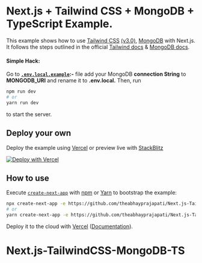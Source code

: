 # Next.js + Tailwind CSS + MongoDB + TypeScript Example.

This example shows how to use [Tailwind CSS](https://tailwindcss.com/) [(v3.0)](https://tailwindcss.com/blog/tailwindcss-v3), [MongoDB](https://www.mongodb.com/developer/how-to/nextjs-with-mongodb/) with Next.js. It follows the steps outlined in the official [Tailwind docs](https://tailwindcss.com/docs/guides/nextjs) & [MongoDB docs](https://docs.mongodb.com/manual/tutorial/nextjs/).

#### Simple Hack:
 Go to **[`.env.local.example`](/.env.local.example):-** file add your MongoDB **connection String** to **MONGODB_URI** and rename it to **.env.local.**
Then, run 
```bash
npm run dev
# or
yarn run dev
```

 to start the server.

## Deploy your own

Deploy the example using [Vercel](https://vercel.com?utm_source=github&utm_medium=readme&utm_campaign=next-example) or preview live with [StackBlitz](https://stackblitz.com/github/vercel/next.js/tree/canary/examples/with-tailwindcss)

[![Deploy with Vercel](https://vercel.com/button)](https://vercel.com/new/git/external?repository-url=https://github.com/vercel/next.js/tree/canary/examples/with-tailwindcss&project-name=with-tailwindcss&repository-name=with-tailwindcss)

## How to use

Execute [`create-next-app`](https://github.com/vercel/next.js/tree/canary/packages/create-next-app) with [npm](https://docs.npmjs.com/cli/init) or [Yarn](https://yarnpkg.com/lang/en/docs/cli/create/) to bootstrap the example:

```bash
npx create-next-app -e https://github.com/theabhayprajapati/Next.js-TailwindCSS-MongoDB-TS with-mongo-tail-app
# or
yarn create-next-app -e https://github.com/theabhayprajapati/Next.js-TailwindCSS-MongoDB-TS with-mongo-tail-app
```

Deploy it to the cloud with [Vercel](https://vercel.com/new?utm_source=github&utm_medium=readme&utm_campaign=next-example) ([Documentation](https://nextjs.org/docs/deployment)).
# Next.js-TailwindCSS-MongoDB-TS
